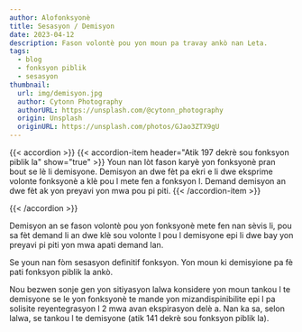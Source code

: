 ```yaml
---
author: Alofonksyonè
title: Sesasyon / Demisyon
date: 2023-04-12
description: Fason volontè pou yon moun pa travay ankò nan Leta.
tags:
  - blog
  - fonksyon piblik
  - sesasyon 
thumbnail:
  url: img/demisyon.jpg
  author: Cytonn Photography
  authorURL: https://unsplash.com/@cytonn_photography
  origin: Unsplash
  originURL: https://unsplash.com/photos/GJao3ZTX9gU
---
```


{{< accordion >}}
  {{< accordion-item header="Atik 197 dekrè sou fonksyon piblik la" show="true" >}}
  Youn nan lòt fason karyè yon fonksyonè pran bout se lè li demisyone. Demisyon an dwe fèt pa ekri e li dwe eksprime volonte fonksyonè a klè pou l mete fen a fonksyon l. Demand demisyon an dwe fèt ak yon preyavi yon mwa pou pi piti.
  {{< /accordion-item >}}
  <!-- {{< accordion-item header="Accordion Item #3" >}}
    This is the third item's accordion body.
  {{< /accordion-item >}} -->
{{< /accordion >}}

Demisyon an se fason volontè pou yon fonksyonè mete fen nan sèvis li, pou sa fèt demand li an dwe klè sou volonte l pou l demisyone epi li dwe bay yon preyavi pi piti yon mwa apati demand lan. 

Se youn nan fòm sesasyon definitif fonksyon. Yon moun ki demisyione pa fè pati fonksyon piblik la ankò. 

Nou bezwen sonje gen yon sitiyasyon lalwa konsidere yon moun tankou l te demisyone se le yon fonksyonè te mande yon mizandispinibilite epi l pa solisite reyentegrasyon l 2 mwa avan ekspirasyon delè a. Nan ka sa, selon lalwa, se tankou l te demisyone (atik 141 dekrè sou fonksyon piblik la).